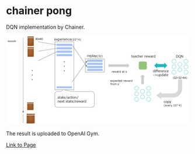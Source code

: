 # chainer pong

DQN implementation by Chainer.

![model.PNG](./model.PNG)

The result is uploaded to OpenAI Gym.

[Link to Page](https://gym.openai.com/evaluations/eval_V4ZjiW90Tyh1WRZQEGSQ)
